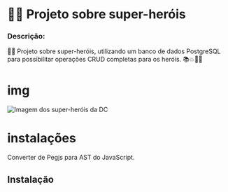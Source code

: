 <h1> 🦸‍♂️ Projeto sobre super-heróis </h1>

<h3> Descrição: </h3>

🦸‍♂️ Projeto sobre super-heróis, utilizando um banco de dados PostgreSQL para possibilitar operações CRUD completas para os heróis. 📚💥🦹‍♂️

# img
<img src="https://encrypted-tbn0.gstatic.com/images?q=tbn:ANd9GcR-IcgrW9tNAJV0cCrKFUyW4itzEChdmxwQ8PP7VnTnGQ&s" alt="Imagem dos super-heróis da DC">

# instalações


Converter de Pegjs para AST do JavaScript.

## Instalação



